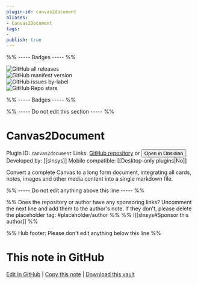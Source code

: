 ```yaml
---
plugin-id: canvas2document
aliases:
- Canvas2Document
tags: 
- 
publish: true
---
```


%% ----- Badges ----- %%

![GitHub all releases](https://img.shields.io/github/downloads/slnsys/obsidian-canvas2document/total?color=573E7A&logo=github&style=for-the-badge)   
![GitHub manifest version](https://img.shields.io/github/manifest-json/v/slnsys/obsidian-canvas2document?color=573E7A&logo=github&style=for-the-badge)   
![GitHub issues by-label](https://img.shields.io/github/issues/slnsys/obsidian-canvas2document/help%20wanted?color=573E7A&logo=github&style=for-the-badge)   
![GitHub Repo stars](https://img.shields.io/github/stars/slnsys/obsidian-canvas2document?color=573E7A&logo=github&style=for-the-badge)

%% ----- Badges ----- %%

%% ----- Do not edit this section ----- %%

# Canvas2Document

Plugin ID: `canvas2document`
Links: [GitHub repository](https://github.com/slnsys/obsidian-canvas2document) or [<button id=HH>Open in Obsidian</button>](obsidian://show-plugin?id=canvas2document)
Developed by: [[slnsys]]
Mobile compatible: [[Desktop-only plugins|No]]

Convert a complete Canvas to a long form document, integrating all cards, notes, images and other media content into a single markdown file.

%% ----- Do not edit anything above this line ----- %% 

%% Does the repository or author have any sponsoring links? Uncomment the next line and add them to the author's note. If they don't, please delete the placeholder tag: #placeholder/author %%
%% ![[slnsys#Sponsor this author]] %%

%% Hub footer: Please don't edit anything below this line %%

# This note in GitHub

<span class="git-footer">[Edit In GitHub](https://github.dev/obsidian-community/obsidian-hub/blob/main/02%20-%20Community%20Expansions/02.05%20All%20Community%20Expansions/Plugins/canvas2document.md "git-hub-edit-note") | [Copy this note](https://raw.githubusercontent.com/obsidian-community/obsidian-hub/main/02%20-%20Community%20Expansions/02.05%20All%20Community%20Expansions/Plugins/canvas2document.md "git-hub-copy-note") | [Download this vault](https://github.com/obsidian-community/obsidian-hub/archive/refs/heads/main.zip "git-hub-download-vault") </span>
